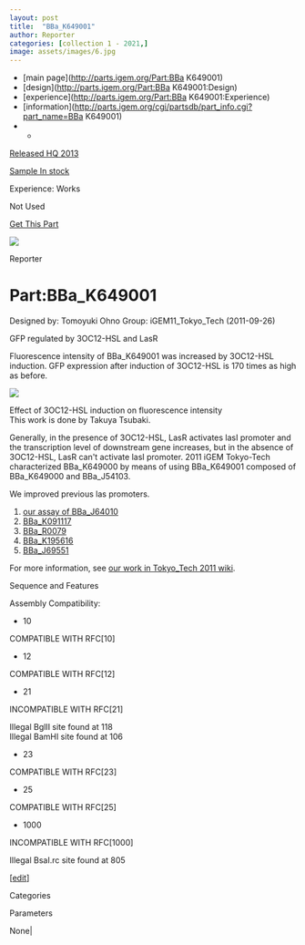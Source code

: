 ```yaml
---
layout: post
title:  "BBa_K649001"
author: Reporter
categories: [collection 1 - 2021,] 
image: assets/images/6.jpg
---
```



  * [main page](http://parts.igem.org/Part:BBa K649001)
  * [design](http://parts.igem.org/Part:BBa K649001:Design)
  * [experience](http://parts.igem.org/Part:BBa K649001:Experience)
  * [information](http://parts.igem.org/cgi/partsdb/part_info.cgi?part_name=BBa K649001)
  *   * 

[Released HQ 2013](http://parts.igem.org/Help:Part_Status_Box)

[Sample In stock](http://parts.igem.org/Help:Part_Status_Box)

Experience: Works

Not Used

[ Get This Part](http://parts.igem.org/partsdb/get_part.cgi?part=BBa_K649001)

![](http://parts.igem.org/images/partbypart/icon_reporter.png)

Reporter

# Part:BBa_K649001

Designed by: Tomoyuki Ohno   Group: iGEM11_Tokyo_Tech   (2011-09-26)

GFP regulated by 3OC12-HSL and LasR

Fluorescence intensity of BBa_K649001 was increased by 3OC12-HSL induction.
GFP expression after induction of 3OC12-HSL is 170 times as high as before.

  

[![](/wiki/images/2/24/BBa_K649001_graph3.png)](/File:BBa_K649001_graph3.png)

[](/File:BBa_K649001_graph3.png "Enlarge")

Effect of 3OC12-HSL induction on fluorescence intensity  
This work is done by Takuya Tsubaki.

  
Generally, in the presence of 3OC12-HSL, LasR activates lasI promoter and the
transcription level of downstream gene increases, but in the absence of
3OC12-HSL, LasR can't activate lasI promoter. 2011 iGEM Tokyo-Tech
characterized BBa_K649000 by means of using BBa_K649001 composed of
BBa_K649000 and BBa_J54103.

  
We improved previous las promoters.  

  1. [our assay of BBa_J64010](http://parts.igem.org/Part:BBa_J64010:Experience)
  2. [BBa_K091117](http://parts.igem.org/Part:BBa_K091117)
  3. [BBa_R0079](http://parts.igem.org/Part:BBa_R0079)
  4. [BBa_K195616](http://parts.igem.org/Part:BBa_K195616)
  5. [BBa_J69551](http://parts.igem.org/Part:BBa_J69551)

  
For more information, see [our work in Tokyo_Tech 2011
wiki](http://2011.igem.org/Team:Tokyo_Tech/Projects/RPS-game/assay#3.).

  
Sequence and Features

  

Assembly Compatibility:

  * 10

COMPATIBLE WITH RFC[10]

  * 12

COMPATIBLE WITH RFC[12]

  * 21

INCOMPATIBLE WITH RFC[21]

Illegal BglII site found at 118  
Illegal BamHI site found at 106  

  * 23

COMPATIBLE WITH RFC[23]

  * 25

COMPATIBLE WITH RFC[25]

  * 1000

INCOMPATIBLE WITH RFC[1000]

Illegal BsaI.rc site found at 805  

  

[[edit](http://parts.igem.org/partsdb/part_info.cgi?part_name=BBa_K649001)]

Categories

Parameters

None|

